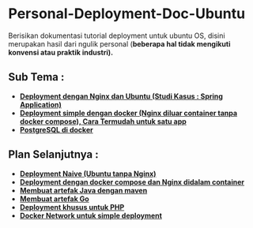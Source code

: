 # Personal-Deployment-Doc-Ubuntu
Berisikan dokumentasi tutorial deployment untuk ubuntu OS, disini merupakan hasil dari ngulik personal (<b>beberapa hal tidak mengikuti konvensi atau praktik industri<b>).

## Sub Tema :
- <a href="https://github.com/Nanang-Wahyudi/DeployMOOC">Deployment dengan Nginx dan Ubuntu (Studi Kasus : Spring Application) </a> 
- <a href="https://github.com/Habbatul/Personal-Deployment-Doc-Ubuntu/blob/main/Simple-Deployment-withDocker-NginxOutside.md">Deployment simple dengan docker (Nginx diluar container tanpa docker compose), <b>Cara Termudah untuk satu app</b></a>
- <a href="https://github.com/Habbatul/Personal-Deployment-Doc-Ubuntu/blob/main/postgresinDocker.md">PostgreSQL di docker</a>

## Plan Selanjutnya :
- <a href="">Deployment Naive (Ubuntu tanpa Nginx)</a>
- <a href="">Deployment dengan docker compose dan Nginx didalam container</a>
- <a href="">Membuat artefak Java dengan maven</a>
- <a href="">Membuat artefak Go</a>
- <a href="">Deployment khusus untuk PHP</a>
- <a href="">Docker Network untuk simple deployment</a>
